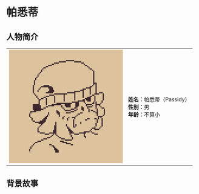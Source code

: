 # 帕悉蒂

## 人物简介
<table>
  <tr>
    <td><img src="https://raw.githubusercontent.com/SL0ANE/PancakeGDD/refs/heads/main/ArtResources/Images/241107_NoreSketch.png" width="300"/></td>
    <td><strong>姓名：</strong>帕悉蒂（Passidy）
    <br><strong>性别：</strong>男 
    <br><strong>年龄：</strong>不算小</td>
    </td>
  </tr>
</table>

## 背景故事
<p style="text-indent: 4em;"></p>
